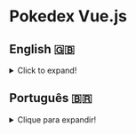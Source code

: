 <h1 align=”center”>Pokedex Vue.js</h1>

## English 🇬🇧
<details>
  <summary>Click to expand!</summary>
  
### Description
This project was developed as technical assessment test for the [Copybase](https://copybase.com.br/?utm_source=googleads&utm_medium=search&utm_term=copybase&gclid=Cj0KCQjwhsmaBhCvARIsAIbEbH5vKfIzQ6DWkSEgy_AsCEagArztCjjOoHelpAaMUU6Q5M169VzC1xkaAuLIEALw_wcB) selection proccess.
The Pokedex allows the user to search pokemon, view their stats and evolution-chain information. The displayed pokemon shows its general information, such as height, weight and types and also battle attributes, such as hp, attack, defense and so on.
From their evolutions, the user can also change pokemon visualization at will. 
### Technologies and Tools
Pokedex was developed using Vue.js and CSS3, then deployed using Vercel.
Vue.js was used to create single-file-components containing HTML5 code, scrips using JavaScript and style using CSS3.

### Installation
1. Create a directory using the mkdir command:
mkdir saraivais-projects

2. Access the directory using the cd command and clone the repository:
cd saraivais-projects
git clone 

3. Access the project directory and install it's dependencies:
cd 
npm i

4. Lastly, use the npm run dev command and acces the project via browser


5. Or, access the deployed project using the following url:


</details>

## Português 🇧🇷
<details>
  <summary>Clique para expandir!</summary>
  
### Descrição
Este projeto foi desenvolvido como teste de avaliação técnica para o processo de seleção [Copybase](https://copybase.com.br/?utm_source=googleads&utm_medium=search&utm_term=copybase&gclid=Cj0KCQjwhsmaBhCvARIsAIbEbH5vKfIzQ6DWkSEgy_AsCEagArztCjjOoHelpAaMUU6Q5M169VzC1xkaAuLIEALw_wcB).
O Pokedex permite ao usuário pesquisar pokemon, visualizar suas estatísticas e informações da cadeia de evolução. O pokemon exibido mostra suas informações gerais, como altura, peso e tipos e também atributos de batalha, como hp, ataque, defesa e assim por diante.
A partir de suas evoluções, o usuário também pode alterar a visualização do pokemon à vontade.
### Tecnologias e Ferramentas
Pokedex foi desenvolvido usando Vue.js e CSS3, depois implantado usando Vercel.
Vue.js foi usado para criar componentes de arquivo único contendo código HTML5, scripts usando JavaScript e estilo usando CSS3.

### Instalação
1. Crie um diretório usando o comando mkdir:
mkdir saraivais-projetos

2. Acesse o diretório usando o comando cd e clone o repositório:
cd saraivais-projetos
git clone

3. Acesse o diretório do projeto e instale suas dependências:
cd
npm eu

4. Por fim, use o comando npm run dev e acesse o projeto via navegador


5. Ou acesse o projeto implantado usando o seguinte URL:
</details>
